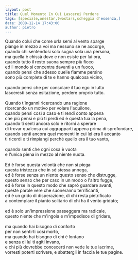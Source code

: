```yaml
---
layout: post
title: Quel Momento In Cui Lascerei Perdere
tags: [speciale,onestar,twostars,scheggia d'essenza,]
date: 2008-12-14 17:43:00
author: pietro
---
```

Quando colui che come urla semi al vento sparge<br/>piange in mezzo a voi ma nessuno se ne accorge,<br/>quando chi sentendosi solo sogna sola una persona,<br/>ma quella è chissà dove e non esiste per lui ora,<br/>quando tutto il resto suona sempre più fioco<br/>ed il mondo si concentra davanti a un fuoco,<br/>quando pensi che adesso quelle fiamme persino<br/>sono più complete di te e hanno qualcosa vicino,<br/><br/>quando pensi che per consolare il tuo ego in lutto<br/>lasceresti senza esitazione, perdere proprio tutto.<br/><br/>Quando t'inganni ricercando una ragione<br/>ricercando un motivo per volare l'aquilone,<br/>quando pensi così a caso e ti rendi conto appena<br/>che più pensi e più ti perdi ed è questa tua la pena,<br/>quando ti senti ancora solo e ritorni a sperare<br/>di trovar qualcosa cui aggrapparti appena prima di sprofondare,<br/>quando senti ancora quei momenti in cui lei era lì accanto<br/>ti ricordi e ti rimpiangi perché quello era il tuo vanto,<br/><br/>quando senti che ogni cosa è vuota<br/>e l'unica piena in mezzo al niente nuota.<br/><br/>Ed è forse questa volontà che non si piega<br/>questa tristezza che in sé stessa annega,<br/>ed è forse senza un niente questo senso che distrugge,<br/>questo senso che per caso in un modo o l'altro fugge,<br/>ed è forse in questo modo che saprò guardare avanti,<br/>queste parole vere che suoneranno terrificanti,<br/>ed è un grido di disperazione, di chi resta pietrificato<br/>a contemplare il pianto solitario di chi ha il vento gridato;<br/><br/>ed è solo un'impressione passeggera ma radicale,<br/>questo niente che m'ingoia e m'impedisce di gridare,<br/><br/>ma quando hai bisogno di conforto<br/>per non sentirti così morto,<br/>ma quando hai bisogno di chi è lontano<br/>e senza di lui ti agiti invano,<br/>e chi più dovrebbe conoscerti non vede le tue lacrime,<br/>vorresti poterti scrivere, e sbattergli in faccia le tue pagine.
